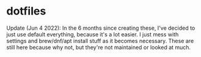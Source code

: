 # dotfiles

Update (Jun 4 2022): In the 6 months since creating these, I've decided to just use default everything, because it's a lot easier. I just mess with settings and brew/dnf/apt install stuff as it becomes necessary. These are still here because why not, but they're not maintained or looked at much.
